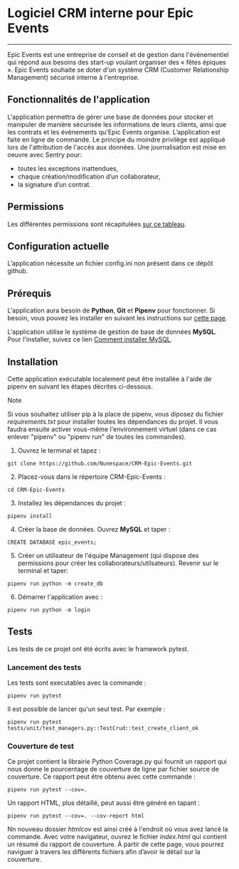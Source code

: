 # Logiciel CRM interne pour Epic Events

***
Epic Events est une entreprise de conseil et de gestion dans l'événementiel qui répond aux besoins des start-up voulant organiser des « fêtes épiques ».
Epic Events souhaite se doter d'un système CRM (Customer Relationship Management) sécurisé interne à l'entreprise.

## Fonctionnalités de l'application

L'application permettra de gérer une base de données pour stocker et manipuler de manière sécurisée les informations de leurs clients, ainsi que les contrats et les événements qu'Epic Events organise.
L’application est faite en ligne de commande. Le principe du moindre privilège est appliqué lors de l'attribution de l'accès aux données.
Une journalisation est mise en oeuvre avec Sentry pour:
- toutes les exceptions inattendues, 
- chaque création/modiﬁcation d’un collaborateur,
- la signature d’un contrat.

## Permissions

Les différentes permissions sont récapitulées [sur ce tableau](docs/permissions.pdf).
 
## Configuration actuelle

L’application nécessite un fichier config.ini non présent dans ce dépôt github.

## Prérequis

L'application aura besoin de **Python**, **Git** et **Pipenv** pour fonctionner. Si besoin, vous pouvez les installer en suivant les instructions sur [cette page](docs/installation_python-git-pipenv.md).

L'application utilise le système de gestion de base de données **MySQL**. Pour l'installer, suivez ce lien [Comment installer MySQL](https://openclassrooms.com/fr/courses/6971126-implementez-vos-bases-de-donnees-relationnelles-avec-sql/7152681-installez-le-sgbd-mysql).


## Installation

Cette application exécutable localement peut être installée à l'aide de pipenv en suivant les étapes décrites ci-dessous.
> [!NOTE]  
> Si vous souhaitez utiliser pip à la place de pipenv, vous diposez du fichier *requirements.txt* pour installer toutes les dépendances du projet. Il vous faudra ensuite activer vous-même l'environnement virtuel (dans ce cas enlever "pipenv" ou "pipenv run" de toutes les commandes). 

1. Ouvrez le terminal et tapez :

```
git clone https://github.com/Nunespace/CRM-Epic-Events.git
```


2. Placez-vous dans le répertoire CRM-Epic-Events :
```
cd CRM-Epic-Events
```

3. Installez les dépendances du projet :
```
pipenv install

```

4. Créer la base de données.
Ouvrez **MySQL** et taper :
```
CREATE DATABASE epic_events;
```

5. Créer un utilisateur de l'équipe Management (qui dispose des permissions pour créer les collaborateurs/utilsateurs).
Revenir sur le terminal et taper:
```
pipenv run python -m create_db
```
 
6. Démarrer l'application avec :
```
pipenv run python -m login
```


## Tests

Les tests de ce projet ont été écrits avec le framework pytest.

### Lancement des tests
Les tests sont executables avec la commande : 
```
pipenv run pytest
```

Il est possible de lancer qu'un seul test. Par exemple : 
```
pipenv run pytest tests/unit/test_managers.py::TestCrud::test_create_client_ok
```

### Couverture de test

Ce projet contient la librairie Python Coverage.py qui fournit un rapport qui nous donne le pourcentage de couverture de ligne par fichier source de couverture. Ce rapport peut être obtenu avec cette commande : 
```
pipenv run pytest --cov=.
```
Un rapport HTML, plus détaillé, peut aussi être généré en tapant : 
```
pipenv run pytest --cov=. --cov-report html
```
Nn nouveau dossier *htmlcov* est ainsi créé à l'endroit où vous avez lancé la commande. Avec votre navigateur, ouvrez le fichier *index.html*  qui contient un résumé du rapport de couverture. À partir de cette page, vous pourrez naviguer à travers les différents fichiers afin d’avoir le détail sur la couverture.






